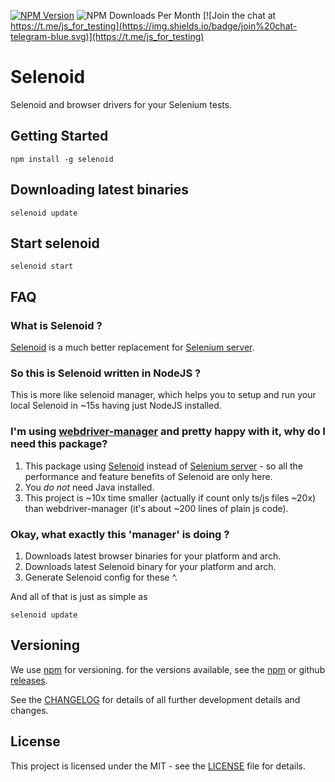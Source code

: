 [![NPM Version](https://badge.fury.io/js/selenoid.svg)](https://badge.fury.io/js/selenoid)
![NPM Downloads Per Month](https://img.shields.io/npm/dm/selenoid.svg)
[![Join the chat at https://t.me/js_for_testing](https://img.shields.io/badge/join%20chat-telegram-blue.svg)](https://t.me/js_for_testing)

# Selenoid

Selenoid and browser drivers for your Selenium tests.

## Getting Started

`npm install -g selenoid`

## Downloading latest binaries

`selenoid update`

## Start selenoid

`selenoid start`

## FAQ

### What is Selenoid ?

[Selenoid](https://aerokube.com/selenoid/) is a much better replacement for [Selenium server](https://www.selenium.dev/documentation/en/grid/).

### So this is Selenoid written in NodeJS ?

This is more like selenoid manager, which helps you to setup and run your local Selenoid in ~15s having just NodeJS installed.

### I'm using [webdriver-manager](https://www.npmjs.com/package/webdriver-manager) and pretty happy with it, why do I need this package?

1. This package using [Selenoid](https://aerokube.com/selenoid/) instead of [Selenium server](https://www.selenium.dev/documentation/en/grid/) - so all the performance and feature
benefits of Selenoid are only here.
2. You *do not* need Java installed.
3. This project is ~10x time smaller (actually if count only ts/js files ~20x) than webdriver-manager (it's about ~200 lines of plain js code).

### Okay, what exactly this 'manager' is doing ?

1. Downloads latest browser binaries for your platform and arch.
2. Downloads latest Selenoid binary for your platform and arch.
3. Generate Selenoid config for these ^.

And all of that is just as simple as

```
selenoid update
```


## Versioning

We use [npm](https://www.npmjs.com/) for versioning. for the versions available, see the [npm](https://www.npmjs.com/package/selenoid#versions) or github [releases](https://github.com/alex-popov-tech/selenoid/releases).

See the [CHANGELOG](CHANGELOG.md) for details of all further development details and changes.


## License

This project is licensed under the MIT - see the [LICENSE](LICENSE.md) file for details.

